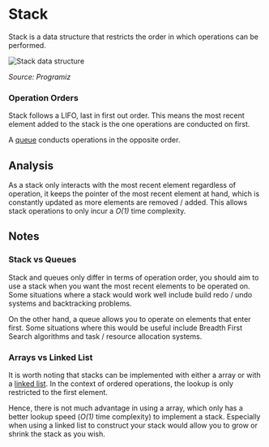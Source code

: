# Stack
Stack is a data structure that restricts 
the order in which operations can be performed.

![Stack data structure](https://cdn.programiz.com/sites/tutorial2program/files/stack.png)

*Source: Programiz*

### Operation Orders

Stack follows a LIFO, last in first out order. 
This means the most recent element 
added to the stack is the one operations are conducted on first.

A [queue](../queue/README.md) conducts operations in the opposite order.

## Analysis

As a stack only interacts with the most recent element regardless of operation,
it keeps the pointer of the most recent element at hand, which is constantly updated as more 
elements are removed / added. This allows stack operations to only incur a *O(1)* time complexity.

## Notes

### Stack vs Queues

Stack and queues only differ in terms of operation order, you should aim to use a stack when
you want the most recent elements to be operated on. 
Some situations where a stack would work well include build redo / undo systems and backtracking problems.

On the other hand, a queue allows you to operate on elements that enter first. Some situations where
this would be useful include Breadth First Search algorithms and task / resource allocation systems.

### Arrays vs Linked List
It is worth noting that stacks can be implemented with either a array or with a [linked list](../linkedList/README.md).
In the context of ordered operations, the lookup is only restricted to the first element.

Hence, there is not much advantage in using a array, which only has a better lookup speed (*O(1)* time complexity) 
to implement a stack. Especially when using a linked list to construct your stack
would allow you to grow or shrink the stack as you wish.